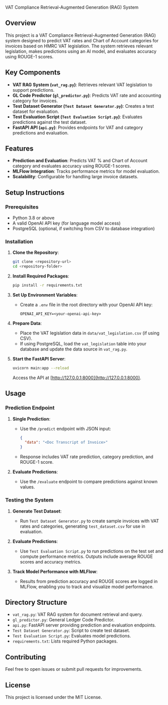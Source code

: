  VAT Compliance Retrieval-Augmented Generation (RAG) System

## Overview
This project is a VAT Compliance Retrieval-Augmented Generation (RAG) system designed to predict VAT rates and Chart of Account categories for invoices based on HMRC VAT legislation. The system retrieves relevant legislation, makes predictions using an AI model, and evaluates accuracy using ROUGE-1 scores.

## Key Components
- **VAT RAG System (`vat_rag.py`)**: Retrieves relevant VAT legislation to support predictions.
- **GL Code Predictor (`gl_predictor.py`)**: Predicts VAT rate and accounting category for invoices.
- **Test Dataset Generator (`Test Dataset Generator.py`)**: Creates a test dataset for evaluation.
- **Test Evaluation Script (`Test Evaluation Script.py`)**: Evaluates predictions against the test dataset.
- **FastAPI API (`api.py`)**: Provides endpoints for VAT and category predictions and evaluation.

## Features
- **Prediction and Evaluation**: Predicts VAT % and Chart of Account category and evaluates accuracy using ROUGE-1 scores.
- **MLFlow Integration**: Tracks performance metrics for model evaluation.
- **Scalability**: Configurable for handling large invoice datasets.

## Setup Instructions

### Prerequisites
- Python 3.8 or above
- A valid OpenAI API key (for language model access)
- PostgreSQL (optional, if switching from CSV to database integration)

### Installation

1. **Clone the Repository**:
   ```bash
   git clone <repository-url>
   cd <repository-folder>
   ```

2. **Install Required Packages**:
   ```bash
   pip install -r requirements.txt
   ```

3. **Set Up Environment Variables**:
   - Create a `.env` file in the root directory with your OpenAI API key:
     ```plaintext
     OPENAI_API_KEY=<your-openai-api-key>
     ```

4. **Prepare Data**:
   - Place the VAT legislation data in `data/vat_legislation.csv` (if using CSV).
   - If using PostgreSQL, load the `vat_legislation` table into your database and update the data source in `vat_rag.py`.

5. **Start the FastAPI Server**:
   ```bash
   uvicorn main:app --reload
   ```
   Access the API at [http://127.0.0.1:8000](http://127.0.0.1:8000).

## Usage

### Prediction Endpoint
1. **Single Prediction**:
   - Use the `/predict` endpoint with JSON input:
     ```json
     {
       "data": "<Doc Transcript of Invoice>"
     }
     ```
   - Response includes VAT rate prediction, category prediction, and ROUGE-1 score.

2. **Evaluate Predictions**:
   - Use the `/evaluate` endpoint to compare predictions against known values.

### Testing the System
1. **Generate Test Dataset**:
   - Run `Test Dataset Generator.py` to create sample invoices with VAT rates and categories, generating `test_dataset.csv` for use in evaluation.

2. **Evaluate Predictions**:
   - Use `Test Evaluation Script.py` to run predictions on the test set and compute performance metrics. Outputs include average ROUGE scores and accuracy metrics.

3. **Track Model Performance with MLFlow**:
   - Results from prediction accuracy and ROUGE scores are logged in MLFlow, enabling you to track and visualize model performance.

## Directory Structure
- `vat_rag.py`: VAT RAG system for document retrieval and query.
- `gl_predictor.py`: General Ledger Code Predictor.
- `api.py`: FastAPI server providing prediction and evaluation endpoints.
- `Test Dataset Generator.py`: Script to create test dataset.
- `Test Evaluation Script.py`: Evaluates model predictions.
- `requirements.txt`: Lists required Python packages.

## Contributing
Feel free to open issues or submit pull requests for improvements.

## License
This project is licensed under the MIT License.

